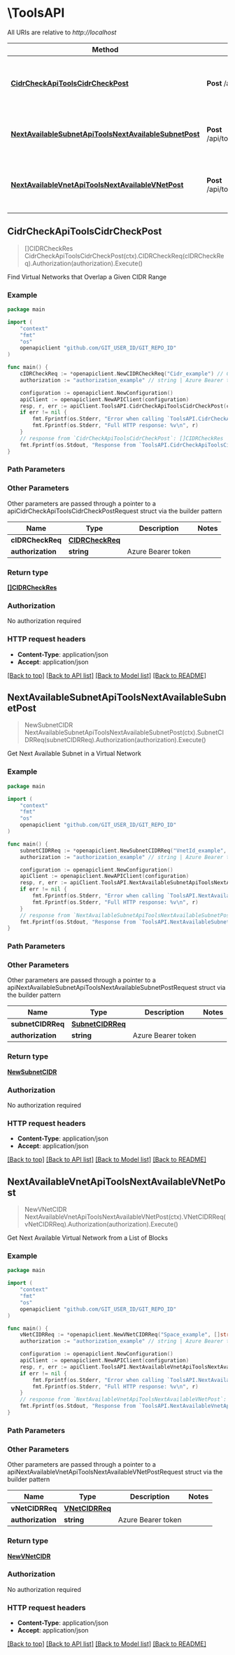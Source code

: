 # \ToolsAPI

All URIs are relative to *http://localhost*

Method | HTTP request | Description
------------- | ------------- | -------------
[**CidrCheckApiToolsCidrCheckPost**](ToolsAPI.md#CidrCheckApiToolsCidrCheckPost) | **Post** /api/tools/cidrCheck | Find Virtual Networks that Overlap a Given CIDR Range
[**NextAvailableSubnetApiToolsNextAvailableSubnetPost**](ToolsAPI.md#NextAvailableSubnetApiToolsNextAvailableSubnetPost) | **Post** /api/tools/nextAvailableSubnet | Get Next Available Subnet in a Virtual Network
[**NextAvailableVnetApiToolsNextAvailableVNetPost**](ToolsAPI.md#NextAvailableVnetApiToolsNextAvailableVNetPost) | **Post** /api/tools/nextAvailableVNet | Get Next Available Virtual Network from a List of Blocks



## CidrCheckApiToolsCidrCheckPost

> []CIDRCheckRes CidrCheckApiToolsCidrCheckPost(ctx).CIDRCheckReq(cIDRCheckReq).Authorization(authorization).Execute()

Find Virtual Networks that Overlap a Given CIDR Range



### Example

```go
package main

import (
	"context"
	"fmt"
	"os"
	openapiclient "github.com/GIT_USER_ID/GIT_REPO_ID"
)

func main() {
	cIDRCheckReq := *openapiclient.NewCIDRCheckReq("Cidr_example") // CIDRCheckReq | 
	authorization := "authorization_example" // string | Azure Bearer token (optional)

	configuration := openapiclient.NewConfiguration()
	apiClient := openapiclient.NewAPIClient(configuration)
	resp, r, err := apiClient.ToolsAPI.CidrCheckApiToolsCidrCheckPost(context.Background()).CIDRCheckReq(cIDRCheckReq).Authorization(authorization).Execute()
	if err != nil {
		fmt.Fprintf(os.Stderr, "Error when calling `ToolsAPI.CidrCheckApiToolsCidrCheckPost``: %v\n", err)
		fmt.Fprintf(os.Stderr, "Full HTTP response: %v\n", r)
	}
	// response from `CidrCheckApiToolsCidrCheckPost`: []CIDRCheckRes
	fmt.Fprintf(os.Stdout, "Response from `ToolsAPI.CidrCheckApiToolsCidrCheckPost`: %v\n", resp)
}
```

### Path Parameters



### Other Parameters

Other parameters are passed through a pointer to a apiCidrCheckApiToolsCidrCheckPostRequest struct via the builder pattern


Name | Type | Description  | Notes
------------- | ------------- | ------------- | -------------
 **cIDRCheckReq** | [**CIDRCheckReq**](CIDRCheckReq.md) |  | 
 **authorization** | **string** | Azure Bearer token | 

### Return type

[**[]CIDRCheckRes**](CIDRCheckRes.md)

### Authorization

No authorization required

### HTTP request headers

- **Content-Type**: application/json
- **Accept**: application/json

[[Back to top]](#) [[Back to API list]](../README.md#documentation-for-api-endpoints)
[[Back to Model list]](../README.md#documentation-for-models)
[[Back to README]](../README.md)


## NextAvailableSubnetApiToolsNextAvailableSubnetPost

> NewSubnetCIDR NextAvailableSubnetApiToolsNextAvailableSubnetPost(ctx).SubnetCIDRReq(subnetCIDRReq).Authorization(authorization).Execute()

Get Next Available Subnet in a Virtual Network



### Example

```go
package main

import (
	"context"
	"fmt"
	"os"
	openapiclient "github.com/GIT_USER_ID/GIT_REPO_ID"
)

func main() {
	subnetCIDRReq := *openapiclient.NewSubnetCIDRReq("VnetId_example", int32(123)) // SubnetCIDRReq | 
	authorization := "authorization_example" // string | Azure Bearer token (optional)

	configuration := openapiclient.NewConfiguration()
	apiClient := openapiclient.NewAPIClient(configuration)
	resp, r, err := apiClient.ToolsAPI.NextAvailableSubnetApiToolsNextAvailableSubnetPost(context.Background()).SubnetCIDRReq(subnetCIDRReq).Authorization(authorization).Execute()
	if err != nil {
		fmt.Fprintf(os.Stderr, "Error when calling `ToolsAPI.NextAvailableSubnetApiToolsNextAvailableSubnetPost``: %v\n", err)
		fmt.Fprintf(os.Stderr, "Full HTTP response: %v\n", r)
	}
	// response from `NextAvailableSubnetApiToolsNextAvailableSubnetPost`: NewSubnetCIDR
	fmt.Fprintf(os.Stdout, "Response from `ToolsAPI.NextAvailableSubnetApiToolsNextAvailableSubnetPost`: %v\n", resp)
}
```

### Path Parameters



### Other Parameters

Other parameters are passed through a pointer to a apiNextAvailableSubnetApiToolsNextAvailableSubnetPostRequest struct via the builder pattern


Name | Type | Description  | Notes
------------- | ------------- | ------------- | -------------
 **subnetCIDRReq** | [**SubnetCIDRReq**](SubnetCIDRReq.md) |  | 
 **authorization** | **string** | Azure Bearer token | 

### Return type

[**NewSubnetCIDR**](NewSubnetCIDR.md)

### Authorization

No authorization required

### HTTP request headers

- **Content-Type**: application/json
- **Accept**: application/json

[[Back to top]](#) [[Back to API list]](../README.md#documentation-for-api-endpoints)
[[Back to Model list]](../README.md#documentation-for-models)
[[Back to README]](../README.md)


## NextAvailableVnetApiToolsNextAvailableVNetPost

> NewVNetCIDR NextAvailableVnetApiToolsNextAvailableVNetPost(ctx).VNetCIDRReq(vNetCIDRReq).Authorization(authorization).Execute()

Get Next Available Virtual Network from a List of Blocks



### Example

```go
package main

import (
	"context"
	"fmt"
	"os"
	openapiclient "github.com/GIT_USER_ID/GIT_REPO_ID"
)

func main() {
	vNetCIDRReq := *openapiclient.NewVNetCIDRReq("Space_example", []string{"Blocks_example"}, int32(123)) // VNetCIDRReq | 
	authorization := "authorization_example" // string | Azure Bearer token (optional)

	configuration := openapiclient.NewConfiguration()
	apiClient := openapiclient.NewAPIClient(configuration)
	resp, r, err := apiClient.ToolsAPI.NextAvailableVnetApiToolsNextAvailableVNetPost(context.Background()).VNetCIDRReq(vNetCIDRReq).Authorization(authorization).Execute()
	if err != nil {
		fmt.Fprintf(os.Stderr, "Error when calling `ToolsAPI.NextAvailableVnetApiToolsNextAvailableVNetPost``: %v\n", err)
		fmt.Fprintf(os.Stderr, "Full HTTP response: %v\n", r)
	}
	// response from `NextAvailableVnetApiToolsNextAvailableVNetPost`: NewVNetCIDR
	fmt.Fprintf(os.Stdout, "Response from `ToolsAPI.NextAvailableVnetApiToolsNextAvailableVNetPost`: %v\n", resp)
}
```

### Path Parameters



### Other Parameters

Other parameters are passed through a pointer to a apiNextAvailableVnetApiToolsNextAvailableVNetPostRequest struct via the builder pattern


Name | Type | Description  | Notes
------------- | ------------- | ------------- | -------------
 **vNetCIDRReq** | [**VNetCIDRReq**](VNetCIDRReq.md) |  | 
 **authorization** | **string** | Azure Bearer token | 

### Return type

[**NewVNetCIDR**](NewVNetCIDR.md)

### Authorization

No authorization required

### HTTP request headers

- **Content-Type**: application/json
- **Accept**: application/json

[[Back to top]](#) [[Back to API list]](../README.md#documentation-for-api-endpoints)
[[Back to Model list]](../README.md#documentation-for-models)
[[Back to README]](../README.md)

